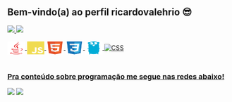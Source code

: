 ## Bem-vindo(a) ao perfil ricardovalehrio 😎

 <div>
   <a href="https://github.com/ricardovalehrio">
   <img height="180em" src="https://github-readme-stats.vercel.app/api?username=ricardovalehrio&show_icons=true&theme=tokyonight&include_all_commits=true&count_private=true"/>
   <img height="180em" src="https://github-readme-stats.vercel.app/api/top-langs/?username=ricardovaleri0&layout=compact&langs_count=6&theme=tokyonight"/>
</div>
    
<div style="display: inline_block"><br>
  <img align="center" alt="Jv" height="30" width="40" src="https://raw.githubusercontent.com/devicons/devicon/master/icons/java/java-plain.svg">
  <img align="center" alt="Js" height="30" width="40" src="https://raw.githubusercontent.com/devicons/devicon/master/icons/javascript/javascript-plain.svg">
  <img align="center" alt="HTML" height="30" width="40" src="https://raw.githubusercontent.com/devicons/devicon/master/icons/html5/html5-original.svg">
  <img align="center" alt="CSS" height="30" width="40" src="https://raw.githubusercontent.com/devicons/devicon/master/icons/css3/css3-original.svg">
  <img align="center" alt="Go" height="30" width="40" src="https://raw.githubusercontent.com/devicons/devicon/master/icons/go/go-plain.svg">
  <img align="center" alt="CSS" height="30" width="40" src="https://cdn.jsdelivr.net/gh/devicons/devicon@latest/icons/python/python-original.svg" />
</div>
 
<br>
 
### Pra conteúdo sobre programação me segue nas redes abaixo!
 
<div> 
  <a href = "mailto:ricardovaleriosilvaoliveira@gmail.com?subject=Email+do+GitHub&body=Ol%C3%A1,+podemos+conversar+sobre+propostas?+Como+posso+entrar+em+contato+com+voc%C3%AA?"><img src="https://img.shields.io/badge/-Gmail-%23333?style=for-the-badge&logo=gmail&logoColor=white" target="_blank"></a>
  <a href="https://www.linkedin.com/in/ricardo-val%C3%A9rio-431542176/" target="_blank"><img src="https://img.shields.io/badge/-LinkedIn-%230077B5?style=for-the-badge&logo=linkedin&logoColor=white" target="_blank"></a>
</div>
